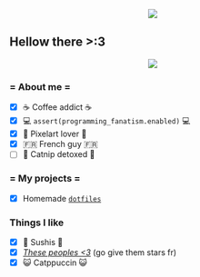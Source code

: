 <p align=center>
    <img align="center" src="https://ih1.redbubble.net/image.5500570718.6485/raf,360x360,075,t,fafafa:ca443f4786.jpg">
</p>

## Hellow there >:3
<p align=center>
    <img src="https://dcbadge.limes.pink/api/shield/297750529076101121" href="https://discordapp.com/users/297750529076101121">
</p>

### = About me =
- [x] ☕ Coffee addict ☕
- [x] 💻 `assert(programming_fanatism.enabled)` 💻
- [x] 💜 Pixelart lover 💜
- [x] 🇫🇷 French guy 🇫🇷
- [ ] 🌿 Catnip detoxed 🌿

### = My projects =
- [x] Homemade [`dotfiles`](https://github.com/SushiCannibale/dotfiles)

### Things I like
- [x] 🍣 Sushis 🍣
- [x] *[These peoples <3](https://github.com/neoforged)* (go give them stars fr)
- [x] 😺 Catppuccin 😺
